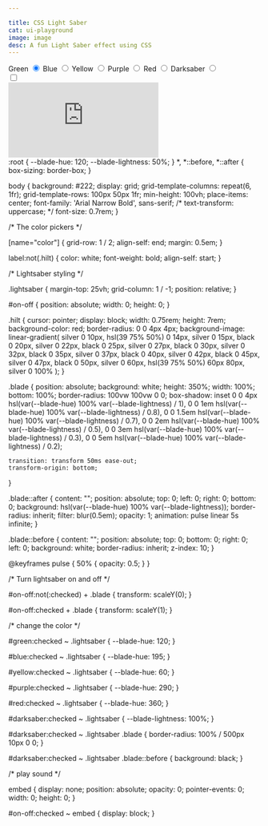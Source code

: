 ```yaml
---

title: CSS Light Saber
cat: ui-playground
image: image
desc: A fun Light Saber effect using CSS
---
```


<html-code>
<label for="green">Green</label>
<input type="radio" id="green" name="color" checked>
<label for="blue">Blue</label>
<input type="radio" id="blue" name="color">
<label for="yellow">Yellow</label>
<input type="radio" id="yellow" name="color">
<label for="purple">Purple</label>
<input type="radio" id="purple" name="color">
<label for="red">Red</label>
<input type="radio" id="red" name="color">
<label for="darksaber">Darksaber</label>
<input type="radio" id="darksaber" name="color">

<div class="lightsaber">
  <input type="checkbox" id="on-off">
  <div class="blade"></div>
  <label class="hilt" for="on-off">
  </label>
  <embed src="https://assets.codepen.io/308367/coolsaber.mp3" type="">
</div>
</html-code>

<css-code>
:root {
    --blade-hue: 120;
    --blade-lightness: 50%;
  }
  *,
  *::before,
  *::after {
    box-sizing: border-box;
  }
  
  body {
    background: #222;
    display: grid;
    grid-template-columns: repeat(6, 1fr);
    grid-template-rows: 100px 50px 1fr;
    min-height: 100vh;
    place-items: center;
    font-family: 'Arial Narrow Bold', sans-serif;
   /* text-transform: uppercase; */
    font-size: 0.7rem;
  }
  
  /* The color pickers */
  
  [name="color"] {
    grid-row: 1 / 2;
    align-self: end;
    margin: 0.5em;
  }
  
  label:not(.hilt) {
    color: white;
    font-weight: bold;
    align-self: start;
  }
  
  /* Lightsaber styling */
  
  .lightsaber {
    margin-top: 25vh;
    grid-column: 1 / -1;
    position: relative;
  }
  
  #on-off {
    position: absolute;
    width: 0;
    height: 0;
  }
  
  .hilt {
    cursor: pointer;
    display: block;
    width: 0.75rem;
    height: 7rem;
    background-color: red;
    border-radius: 0 0 4px 4px;
    background-image: linear-gradient(
      silver 0 10px,
      hsl(39 75% 50%) 0 14px,
      silver 0 15px,
      black 0 20px,
      silver 0 22px,
      black 0 25px,
      silver 0 27px,
      black 0 30px,
      silver 0 32px,
      black 0 35px,
      silver 0 37px,
      black 0 40px,
      silver 0 42px,
      black 0 45px,
      silver 0 47px,
      black 0 50px,
      silver 0 60px,
      hsl(39 75% 50%) 60px 80px,
      silver 0 100%
    );
  }
  
  .blade {
    position: absolute;
    background: white;
    height: 350%;
    width: 100%;
    bottom: 100%;
    border-radius: 100vw 100vw 0 0;
    box-shadow: inset 0 0 4px
        hsl(var(--blade-hue) 100% var(--blade-lightness) / 1),
      0 0 1em hsl(var(--blade-hue) 100% var(--blade-lightness) / 0.8),
      0 0 1.5em hsl(var(--blade-hue) 100% var(--blade-lightness) / 0.7),
      0 0 2em hsl(var(--blade-hue) 100% var(--blade-lightness) / 0.5),
      0 0 3em hsl(var(--blade-hue) 100% var(--blade-lightness) / 0.3),
      0 0 5em hsl(var(--blade-hue) 100% var(--blade-lightness) / 0.2);
  
    transition: transform 50ms ease-out;
    transform-origin: bottom;
  }
  
  .blade::after {
    content: "";
    position: absolute;
    top: 0;
    left: 0;
    right: 0;
    bottom: 0;
    background: hsl(var(--blade-hue) 100% var(--blade-lightness));
    border-radius: inherit;
    filter: blur(0.5em);
    opacity: 1;
    animation: pulse linear 5s infinite;
  }
  
  .blade::before {
    content: "";
    position: absolute;
    top: 0;
    bottom: 0;
    right: 0;
    left: 0;
    background: white;
    border-radius: inherit;
    z-index: 10;
  }
  
  @keyframes pulse {
    50% {
      opacity: 0.5;
    }
  }
  
  /* Turn lightsaber on and off */
  
  #on-off:not(:checked) + .blade {
    transform: scaleY(0);
  }
  
  #on-off:checked + .blade {
    transform: scaleY(1);
  }
  
  /* change the color */
  
  #green:checked ~ .lightsaber {
    --blade-hue: 120;
  }
  
  #blue:checked ~ .lightsaber {
    --blade-hue: 195;
  }
  
  #yellow:checked ~ .lightsaber {
    --blade-hue: 60;
  }
  
  #purple:checked ~ .lightsaber {
    --blade-hue: 290;
  }
  
  #red:checked ~ .lightsaber {
    --blade-hue: 360;
  }
  
  #darksaber:checked ~ .lightsaber {
    --blade-lightness: 100%;
  }
  
  #darksaber:checked ~ .lightsaber .blade {
    border-radius: 100% / 500px 10px 0 0;
  }
  
  #darksaber:checked ~ .lightsaber .blade::before {
    background: black;
  }
  
  /* play sound */
  
  embed {
    display: none;
    position: absolute;
    opacity: 0;
    pointer-events: 0;
    width: 0;
    height: 0;
  }
  
  #on-off:checked ~ embed {
    display: block;
  }

</css-code>